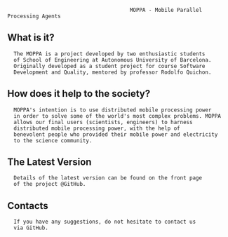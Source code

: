 
                                           MOPPA - Mobile Parallel Processing Agents

  What is it?
  -----------

      The MOPPA is a project developed by two enthusiastic students
      of School of Engineering at Autonomous University of Barcelona.
      Originally developed as a student project for course Software
      Development and Quality, mentored by professor Rodolfo Quichon.


  How does it help to the society?
  -----------
  
      MOPPA's intention is to use distributed mobile processing power 
      in order to solve some of the world's most complex problems. MOPPA 
      allows our final users (scientists, engineers) to harness
      distributed mobile processing power, with the help of 
      benevolent people who provided their mobile power and electricity
      to the science community.


  The Latest Version
  ------------------

      Details of the latest version can be found on the front page
      of the project @GitHub.


  Contacts
  --------

      If you have any suggestions, do not hesitate to contact us
      via GitHub.
